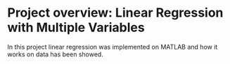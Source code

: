 # Project overview: Linear Regression with Multiple Variables

In this project linear regression was implemented on MATLAB and how it works on data has been showed.
